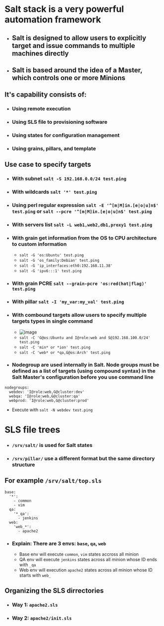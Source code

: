 # Salt stack is a very powerful automation framework
- ## Salt is designed to allow users to explicitly target and issue commands to multiple machines directly
- ## Salt is based around the idea of a Master, which controls one or more Minions 

## It's capability consists of:
- ### Using remote execution
- ### Using SLS file to provisioning software
- ### Using states for configuration management
- ### Using grains, pillars, and template

## Use case to specify targets
- ### With subnet `salt -S 192.168.0.0/24 test.ping`
- ### With wildcards `salt '*' test.ping`
- ### Using perl regular expression `salt -E '^[m|M]in.[e|o|u]n$' test.ping` or `salt --pcre '^[m|M]in.[e|o|u]n$' test.ping`
- ### With servers list `salt -L web1,web2,db1,proxy1 test.ping`
- ### With grain get information from the OS to CPU architecture to custom information
  - `salt -G 'os:Ubuntu' test.ping`
  - `salt -G 'os_family:Debian' test.ping`
  - `salt -G 'ip_interfaces:eth0:192.168.11.38'`
  - `salt -G 'ipv6:::1' test.ping`
- ### With grain PCRE `salt --grain-pcre 'os:red(hat|flag)' test.ping`
- ### With pillar `salt -I 'my_var:my_val' test.ping`
- ### With combound targets allow users to specify multiple targets types in single command
  - ![image](https://user-images.githubusercontent.com/21302811/123361329-0f663080-d599-11eb-8bc0-ac8ab183f791.png)
  - `salt -C 'G@os:Ubuntu and I@role:web and S@192.168.100.0/24' test.ping`
  - `salt -C 'min* or *ion' test.ping`
  - `salt -C 'web* or *qa,G@os:Arch' test.ping`
- ### Nodegroup are used internally in Salt. Node groups must be defined as a list of targets (using compound syntax) in the Salt Master's configuration before you use command line
```text
nodegroups:
  webdev: 'I@role:web,G@cluster:dev'
  webqa: 'I@role:web,G@cluster:qa'
  webprod: 'I@role:web,G@cluster:prod'
```
  - Execute with `salt -N webdev test.ping`

#  SLS file trees
- ### `/srv/salt/` is used for Salt states
- ### `/srv/pillar/` use a different format but the same directory structure

## For example `/srv/salt/top.sls`
```text
base:
  '*':
    - common
    - vim
  qa:
    '*_qa':
      - jenkins
  web:
    'web_*':
      - apache2
```
- ### Explain: There are 3 envs: `base`, `qa`, `web`
  - Base env will execute `common`, `vim` states accross all minion
  - QA env will execute `jenkins` states across all minion whose ID ends with `_qa`
  - Web env will execution `apache2` states across all minion whose ID starts with `web_`

## Organizing the SLS dirrectories
- ### Way 1: `apache2.sls`
- ### Way 2: `apache2/init.sls`

